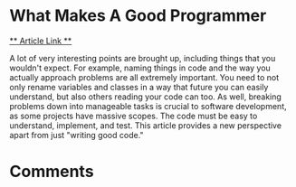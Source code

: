 
# What Makes A Good Programmer

[** Article Link **](https://henrikwarne.com/2014/06/30/what-makes-a-good-programmer/)

A lot of very interesting points are brought up, including things that you wouldn't expect. For example, naming things in code and the way you actually approach problems are all extremely important. You need to not only rename variables and classes in a way that future you can easily understand, but also others reading your code can too. As well, breaking problems down into manageable tasks is crucial to software development, as some projects have massive scopes. The code must be easy to understand, implement, and test. This article provides a new perspective apart from just "writing good code."

# Comments

